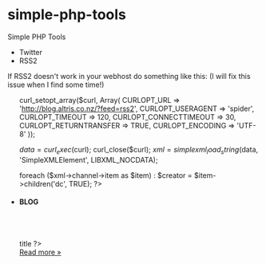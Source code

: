 simple-php-tools
================

Simple PHP Tools

- Twitter
- RSS2

If RSS2 doesn't work in your webhost do something like this:
(I will fix this issue when I find some time!)
<ul class="slides">
<?php
$curl = curl_init();

curl_setopt_array($curl, Array(
    CURLOPT_URL            => 'http://blog.altris.co.nz/?feed=rss2',
    CURLOPT_USERAGENT      => 'spider',
    CURLOPT_TIMEOUT        => 120,
    CURLOPT_CONNECTTIMEOUT => 30,
    CURLOPT_RETURNTRANSFER => TRUE,
    CURLOPT_ENCODING       => 'UTF-8'
));
 
$data = curl_exec($curl);
curl_close($curl); 
$xml = simplexml_load_string($data, 'SimpleXMLElement', LIBXML_NOCDATA);

foreach ($xml->channel->item as $item) :
    $creator = $item->children('dc', TRUE);
?>
    <li>
        <article>
            <h4>BLOG</h4>
            <br/>
            <br/>
            <div class="clear"></div>
            <p>
                <?php echo $item->title ?>
                <br/>
                <a href="<?php echo $item->link ?>" target="_blank">Read more &raquo;</a>
            </p>
        </article>  
    </li>
<?php
endforeach;
?> 
</ul><!--.slides-->
